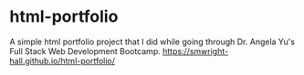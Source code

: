 # html-portfolio
A simple html portfolio project that I did while going through Dr. Angela Yu's Full Stack Web Development Bootcamp.
https://smwright-hall.github.io/html-portfolio/
